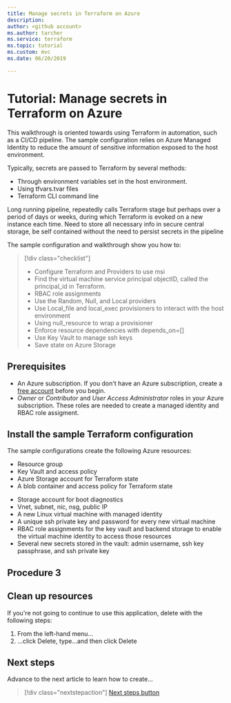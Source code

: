 ```yaml
---
title: Manage secrets in Terraform on Azure
description: 
author: <github account>
ms.author: tarcher
ms.service: terraform
ms.topic: tutorial
ms.custom: mvc
ms.date: 06/20/2019

---
```


# Tutorial: Manage secrets in Terraform on Azure

<!-- What are secrets? A few examples, out of many possibilities:
- Terraform state 
- Security principal id and password
- Certificates
- Storage access keys
- SSH private key and password
- Configuration details for network rules and endpoints
- URLs -->


This walkthrough is oriented towards using Terraform in automation, such as a CI/CD pipeline. The sample configuration relies on Azure Managed Identity to reduce the amount of sensitive information exposed to the host environment. 

Typically, secrets are passed to Terraform by several methods:
* Through environment variables set in the host environment. 
* Using tfvars.tvar files
* Terraform CLI command line 

Long running pipeline, repeatedly calls Terraform stage but perhaps over a period of days or weeks, during which Terraform is evoked on a new instance each time. Need to store all necessary info in secure central storage, be self contained without the need to persist secrets in the pipeline


The sample configuration and walkthrough show you how to:

> [!div class="checklist"]
> * Configure Terraform and Providers to use msi
> * Find the virtual machine service principal objectID, called the principal_id in Terraform.
> * RBAC role assignments
> * Use the Random, Null, and Local providers 
> * Use Local_file and local_exec provisioners to interact with the host environment
> * Using null_resource to wrap a provisioner
> * Enforce resource dependencies with depends_on=[]
> * Use Key Vault to manage ssh keys
> * Save state on Azure Storage

<!-- outline 

- make modifications to the existing sample, Break it into two:

Part 1, creates kv, storage
Part 2, creates a vm and secrets

Overall flow:

Assume reader is using cloud shell; it simplifies the setup and instructions. 

1. download the sample configs from azure-devops/terraform-secrets
2. apply part 1 config
3. Decide how to deal with remote backend config. Couple of ways to do it here, which one provides greatest enlightenment?
4. apply part 2 config
5. retrieve the secrets and SSH to the VM

-->



## Prerequisites

 * An Azure subscription. If you don't have an Azure subscription, create a [free account](https://azure.microsoft.com/free/?WT.mc_id=A261C142F) before you begin.
 * *Owner* or *Contributor* and *User Access Administrator* roles in your Azure subscription. These roles are needed to create a managed identity and RBAC role assigment.


## Install the sample Terraform configuration

The sample configurations create the following Azure resources:

<!-- part 1 -->
* Resource group
* Key Vault and access policy
* Azure Storage account for Terraform state
* A blob container and access policy for Terraform state 

<!-- part 2 -->

* Storage account for boot diagnostics
* Vnet, subnet, nic, nsg, public IP
* A new Linux virtual machine with managed identity
* A unique ssh private key and password for every new virtual machine
* RBAC role assignments for the key vault and backend storage to enable the virtual machine identity to access those resources
* Several new secrets stored in the vault: admin username, ssh key passphrase, and ssh private key


## Procedure 3



## Clean up resources

If you're not going to continue to use this application, delete
<resources> with the following steps:

1. From the left-hand menu...
2. ...click Delete, type...and then click Delete


## Next steps

Advance to the next article to learn how to create...
> [!div class="nextstepaction"]
> [Next steps button](contribute-get-started-mvc.md)

